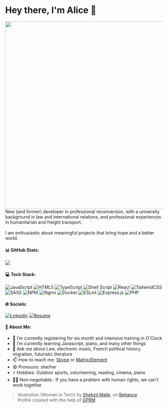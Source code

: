 <h1 align="left"> Hey there, I'm Alice 👋 </h1>
<img align="right" width="600" src="https://user-images.githubusercontent.com/10231985/210804404-dcfce3af-fbf2-413b-9c9b-0cbffe01284b.jpg">


New (and former) developer in professional reconversion, with a university background in law and international relations, and professional experiences in humanitarian and freight transport.<br><br>I am enthusiastic about meaningful projects that bring hope and a better world.

#### 📊 GitHub Stats:
![](https://github-readme-stats.vercel.app/api/top-langs/?username=aliceout&theme=city_light&hide_border=false&include_all_commits=true&count_private=true&layout=compact)

#### 💻 Tech Stack:
![JavaScript](https://img.shields.io/badge/javascript-%23323330.svg?style=flat&logo=javascript&logoColor=%23F7DF1E) ![HTML5](https://img.shields.io/badge/html5-%23E34F26.svg?style=flat&logo=html5&logoColor=white) ![TypeScript](https://img.shields.io/badge/typescript-%23007ACC.svg?style=flat&logo=typescript&logoColor=white) ![Shell Script](https://img.shields.io/badge/shell_script-%23121011.svg?style=flat&logo=gnu-bash&logoColor=white) ![React](https://img.shields.io/badge/react-%2320232a.svg?style=flat&logo=react&logoColor=%2361DAFB) ![TailwindCSS](https://img.shields.io/badge/tailwindcss-%2338B2AC.svg?style=flat&logo=tailwind-css&logoColor=white) ![SASS](https://img.shields.io/badge/SASS-hotpink.svg?style=flat&logo=SASS&logoColor=white) ![NPM](https://img.shields.io/badge/NPM-%23000000.svg?style=flat&logo=npm&logoColor=white) ![Nginx](https://img.shields.io/badge/nginx-%23009639.svg?style=flat&logo=nginx&logoColor=white) ![Docker](https://img.shields.io/badge/docker-%230db7ed.svg?style=flat&logo=docker&logoColor=white) ![ESLint](https://img.shields.io/badge/ESLint-4B3263?style=flat&logo=eslint&logoColor=white) ![Express.js](https://img.shields.io/badge/express.js-%23404d59.svg?style=flat&logo=express&logoColor=%2361DAFB) ![PHP](https://img.shields.io/badge/php-%23777BB4.svg?style=flat&logo=php&logoColor=white)

   
#### 🌐 Socials:
[![LinkedIn](https://img.shields.io/badge/LinkedIn-%230077B5.svg?logo=linkedin&logoColor=white)](https://linkedin.com/in/aliceOsdel) 
[![Resume](https://img.shields.io/badge/-Resume-E15718?logo=ReadMe&logoColor=white)](https://alicedel.work)

#### 💫 About Me:
- 🔭 I’m currently registering for six month and intensive training in O'Clock
- 🌱 I’m currently learning Javascript, piano, and many other things 
- 💬 Ask me about Law, electronic music, French political history, migration, futuristic literature
- 📫 How to reach me: [Skype](https://join.skype.com/invite/II99wpbBBR78) or [Matrix/Element](https://matrix.to/#/@lilioux:matrix.org)
- 😄 Pronouns: she/her
- ⚡ Hobbies: Outdoor sports, volunteering, reading, cinema, piano 
- 🏳️‍🌈 Non-negotiable : If you have a problem with human rights, we can't work together

> Illustration (Women in Tech) by [Shehzil Malik](http://www.shehzil.com), on  [Behance](https://www.behance.net/gallery/100850699/Women-in-Tech-Inspiration-No-Fairytales)<br/>
> Profile created with the help of [GPRM](https://gprm.itsvg.in)
